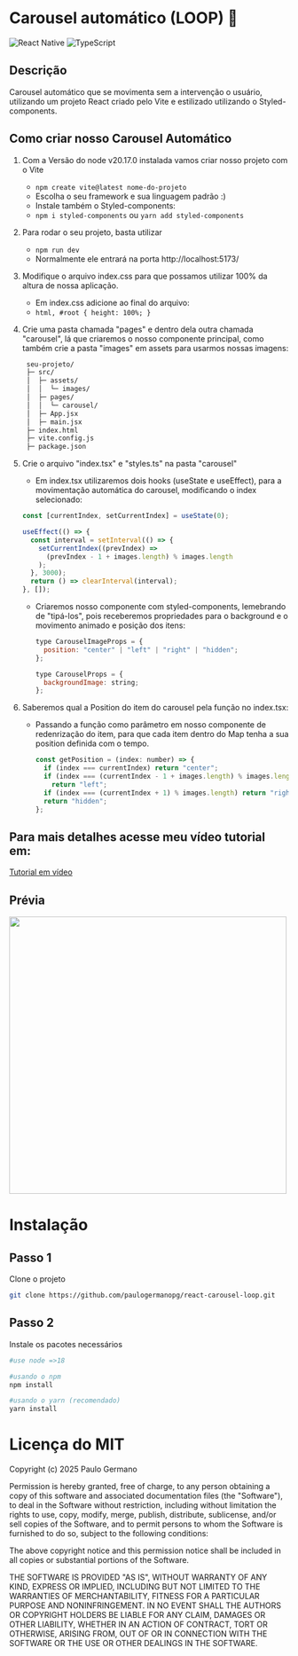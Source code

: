 # Carousel automático (LOOP) 🐴 
![React Native](https://img.shields.io/badge/react_native-%2320232a.svg?style=for-the-badge&logo=react&logoColor=%2361DAFB)
![TypeScript](https://img.shields.io/badge/typescript-%23007ACC.svg?style=for-the-badge&logo=typescript&logoColor=white)
## Descrição
Carousel automático que se movimenta sem a intervenção o usuário, utilizando um projeto React criado pelo Vite e estilizado utilizando o Styled-components.

## Como criar nosso Carousel Automático

1. Com a Versão do node v20.17.0 instalada vamos criar nosso projeto com o Vite
   - `npm create vite@latest nome-do-projeto`
   - Escolha o seu framework e sua linguagem padrão :)
   - Instale também o Styled-components:
   -  `npm i styled-components` ou  `yarn add styled-components`

2. Para rodar o seu projeto, basta utilizar
   - `npm run dev`
   - Normalmente ele entrará na porta http://localhost:5173/

3. Modifique o arquivo index.css para que possamos utilizar 100% da altura de nossa aplicação.
   - Em index.css adicione ao final do arquivo:
   - `html, #root { height: 100%; }` 

4. Crie uma pasta chamada "pages" e dentro dela outra chamada "carousel", lá que criaremos o nosso componente principal, como também crie a pasta "images" em assets para usarmos nossas imagens:
   ```bash
    seu-projeto/
    ├─ src/
    │  ├─ assets/
    │  │  └─ images/
    │  ├─ pages/
    │  │  └─ carousel/
    │  ├─ App.jsx
    │  ├─ main.jsx
    ├─ index.html
    ├─ vite.config.js
    ├─ package.json
   ```
 
5. Crie o arquivo "index.tsx" e "styles.ts" na pasta "carousel"
    - Em index.tsx utilizaremos dois hooks (useState e useEffect), para a movimentação automática do carousel, modificando o index selecionado:
    ```jsx
    const [currentIndex, setCurrentIndex] = useState(0);
    
    useEffect(() => {
      const interval = setInterval(() => {
        setCurrentIndex((prevIndex) =>
          (prevIndex - 1 + images.length) % images.length
        );
      }, 3000);
      return () => clearInterval(interval);
    }, []);
    ```
    - Criaremos nosso componente com styled-components, lemebrando de "tipá-los", pois receberemos propriedades para o background e o movimento animado e posição dos itens:
      ```jsx
      type CarouselImageProps = {
        position: "center" | "left" | "right" | "hidden";
      };
      
      type CarouselProps = {
        backgroundImage: string;
      };
      ```

  6. Saberemos qual a Position do item do carousel pela função no index.tsx:
     - Passando a função como parâmetro em nosso componente de redenrização do item, para que cada item dentro do Map tenha a sua position definida com o tempo.
        ```jsx
        const getPosition = (index: number) => {
          if (index === currentIndex) return "center";
          if (index === (currentIndex - 1 + images.length) % images.length)
            return "left";
          if (index === (currentIndex + 1) % images.length) return "right";
          return "hidden";
        };
        ```

  ## Para mais detalhes acesse meu vídeo tutorial em:
   [Tutorial em vídeo](https://www.youtube.com/watch?v=nV5rscEJCPs)

## Prévia
<img src="pangare.gif" width="500" />

# Instalação
## Passo 1
Clone o projeto
```bash
git clone https://github.com/paulogermanopg/react-carousel-loop.git
```
## Passo 2
Instale os pacotes necessários
```bash
#use node =>18

#usando o npm
npm install

#usando o yarn (recomendado)
yarn install
```

# Licença do MIT
Copyright (c) 2025 Paulo Germano

Permission is hereby granted, free of charge, to any person obtaining a copy
of this software and associated documentation files (the "Software"), to deal
in the Software without restriction, including without limitation the rights
to use, copy, modify, merge, publish, distribute, sublicense, and/or sell
copies of the Software, and to permit persons to whom the Software is
furnished to do so, subject to the following conditions:

The above copyright notice and this permission notice shall be included in all
copies or substantial portions of the Software.

THE SOFTWARE IS PROVIDED "AS IS", WITHOUT WARRANTY OF ANY KIND, EXPRESS OR
IMPLIED, INCLUDING BUT NOT LIMITED TO THE WARRANTIES OF MERCHANTABILITY,
FITNESS FOR A PARTICULAR PURPOSE AND NONINFRINGEMENT. IN NO EVENT SHALL THE
AUTHORS OR COPYRIGHT HOLDERS BE LIABLE FOR ANY CLAIM, DAMAGES OR OTHER
LIABILITY, WHETHER IN AN ACTION OF CONTRACT, TORT OR OTHERWISE, ARISING FROM,
OUT OF OR IN CONNECTION WITH THE SOFTWARE OR THE USE OR OTHER DEALINGS IN THE
SOFTWARE.
